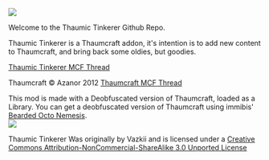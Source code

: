 ![](https://dl.dropbox.com/u/34938401/TT%20Logo2.png)

Welcome to the Thaumic Tinkerer Github Repo.

Thaumic Tinkerer is a Thaumcraft addon, it's intention is to add new content to Thaumcraft, and bring back some oldies, but goodies.

[Thaumic Tinkerer MCF Thread](http://www.minecraftforum.net/topic/1813058-)

Thaumcraft © Azanor 2012
[Thaumcraft MCF Thread](http://www.minecraftforum.net/topic/1585216-)

This mod is made with a Deobfuscated version of Thaumcraft, loaded as a Library. You can get a deobfuscated version of Thaumcraft using immibis' [Bearded Octo Nemesis](https://github.com/immibis/bearded-octo-nemesis).  
![](http://i.creativecommons.org/l/by-nc-sa/3.0/88x31.png)

Thaumic Tinkerer Was originally by Vazkii and is licensed under a [Creative Commons Attribution-NonCommercial-ShareAlike 3.0 Unported License](http://creativecommons.org/licenses/by-nc-sa/3.0/deed.en_GB)
